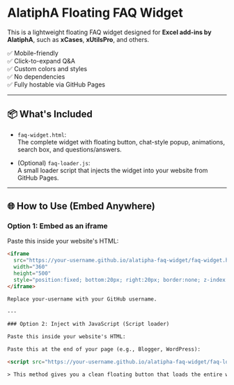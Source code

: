 # AlatiphA Floating FAQ Widget

This is a lightweight floating FAQ widget designed for **Excel add-ins by AlatiphA**, such as **xCases**, **xUtilsPro**, and others.

✅ Mobile-friendly  
✅ Click-to-expand Q&A  
✅ Custom colors and styles  
✅ No dependencies  
✅ Fully hostable via GitHub Pages

---

## 📦 What's Included

- `faq-widget.html`:  
  The complete widget with floating button, chat-style popup, animations, search box, and questions/answers.

- (Optional) `faq-loader.js`:  
  A small loader script that injects the widget into your website from GitHub Pages.

---

## 🌐 How to Use (Embed Anywhere)

### Option 1: Embed as an iframe

Paste this inside your website's HTML:

```html
<iframe 
  src="https://your-username.github.io/alatipha-faq-widget/faq-widget.html"
  width="360" 
  height="500"
  style="position:fixed; bottom:20px; right:20px; border:none; z-index:99999; border-radius:12px;">
</iframe>

Replace your-username with your GitHub username.

---

### Option 2: Inject with JavaScript (Script loader)

Paste this inside your website's HTML:

Paste this at the end of your page (e.g., Blogger, WordPress):

<script src="https://your-username.github.io/alatipha-faq-widget/faq-loader.js"></script>

> This method gives you a clean floating button that loads the entire widget from GitHub Pages.
